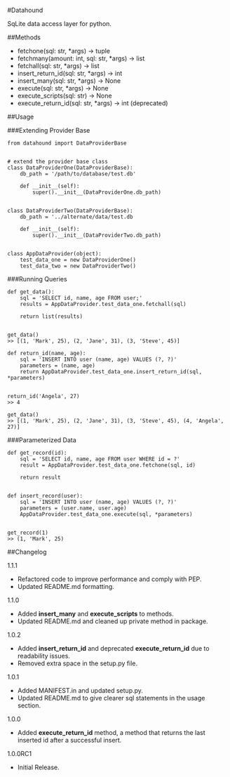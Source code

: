 #Datahound

SqLite data access layer for python.

##Methods

* fetchone(sql: str, *args) -> tuple
* fetchmany(amount: int, sql: str, *args) -> list
* fetchall(sql: str, *args) -> list
* insert_return_id(sql: str, *args) -> int
* insert_many(sql: str, *args) -> None
* execute(sql: str, *args) -> None
* execute_scripts(sql: str) -> None
* execute_return_id(sql: str, *args) -> int (deprecated)

##Usage

###Extending Provider Base

    from datahound import DataProviderBase
    
    
    # extend the provider base class
    class DataProviderOne(DataProviderBase):
        db_path = '/path/to/database/test.db'
        
        def __init__(self):
            super().__init__(DataProviderOne.db_path)
    
    
    class DataProviderTwo(DataProviderBase):
        db_path = '../alternate/data/test.db
        
        def __init__(self):
            super().__init__(DataProviderTwo.db_path)
    
    
    class AppDataProvider(object):
        test_data_one = new DataProviderOne()
        test_data_two = new DataProviderTwo()
    
###Running Queries

    def get_data():
        sql = 'SELECT id, name, age FROM user;'
        results = AppDataProvider.test_data_one.fetchall(sql)
        
        return list(results)
    
    
    get_data()
    >> [(1, 'Mark', 25), (2, 'Jane', 31), (3, 'Steve', 45)]
    
    def return_id(name, age):
        sql = 'INSERT INTO user (name, age) VALUES (?, ?)'
        parameters = (name, age)
        return AppDataProvider.test_data_one.insert_return_id(sql, *parameters)
    
    
    return_id('Angela', 27)
    >> 4
    
    get_data()
    >> [(1, 'Mark', 25), (2, 'Jane', 31), (3, 'Steve', 45), (4, 'Angela', 27)]
    
    
###Parameterized Data
    
    def get_record(id):
        sql = 'SELECT id, name, age FROM user WHERE id = ?'
        result = AppDataProvider.test_data_one.fetchone(sql, id)
        
        return result


    def insert_record(user):
        sql = 'INSERT INTO user (name, age) VALUES (?, ?)'
        parameters = (user.name, user.age)
        AppDataProvider.test_data_one.execute(sql, *parameters)
        
        
    get_record(1)
    >> (1, 'Mark', 25)

##Changelog

1.1.1

* Refactored code to improve performance and comply with PEP.
* Updated README.md formatting.

1.1.0

* Added **insert_many** and **execute_scripts** to methods.
* Updated README.md and cleaned up private method in package.

1.0.2

* Added **insert_return_id** and deprecated **execute_return_id** due to readability issues.
* Removed extra space in the setup.py file.

1.0.1

* Added MANIFEST.in and updated setup.py.
* Updated README.md to give clearer sql statements in the usage section.

1.0.0

* Added **execute_return_id** method, a method that returns the last inserted id after a successful insert.

1.0.0RC1

* Initial Release.